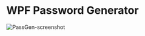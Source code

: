 # WPF Password Generator

![PassGen-screenshot](https://github.com/eatthateat/PasswordGenerator/assets/118101890/c0d63497-e805-4c9c-8c10-ec8d6b5ee7c0)

